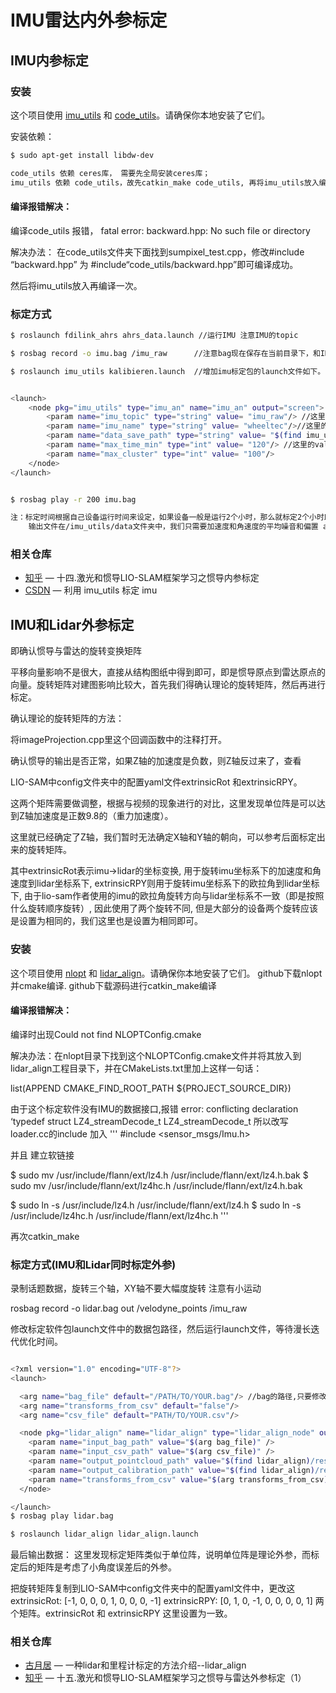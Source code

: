 # IMU雷达内外参标定

## IMU内参标定
### 安装

这个项目使用 [imu_utils](https://github.com/gaowenliang/imu_utils) 和 [code_utils](https://github.com/gaowenliang/code_utils)。请确保你本地安装了它们。

安装依赖：

```sh
$ sudo apt-get install libdw-dev

code_utils 依赖 ceres库， 需要先全局安装ceres库；
imu_utils 依赖 code_utils，故先catkin_make code_utils, 再将imu_utils放入编译。
```
#### 编译报错解决：

编译code_utils 报错， fatal error: backward.hpp: No such file or directory

解决办法： 在code_utils文件夹下面找到sumpixel_test.cpp，修改#include “backward.hpp” 为 #include“code_utils/backward.hpp”即可编译成功。

然后将imu_utils放入再编译一次。


### 标定方式


```sh
$ roslaunch fdilink_ahrs ahrs_data.launch //运行IMU 注意IMU的topic

$ rosbag record -o imu.bag /imu_raw   	 //注意bag现在保存在当前目录下，和IMUtopic为/imu_raw

$ roslaunch imu_utils kalibieren.launch  //增加imu标定包的launch文件如下。 在/imu_utils/launch下创建


<launch>
    <node pkg="imu_utils" type="imu_an" name="imu_an" output="screen">
        <param name="imu_topic" type="string" value= "imu_raw"/> //这里的value是你的imu的topic
        <param name="imu_name" type="string" value= "wheeltec"/>//这里的value是你的imu名字自定义
        <param name="data_save_path" type="string" value= "$(find imu_utils)/data/"/>
        <param name="max_time_min" type="int" value= "120"/> //这里的value值是你录制的imu的数据包的时间长度，这个value值一定要小于你录制的imu数据包
        <param name="max_cluster" type="int" value= "100"/>
    </node>
</launch>


$ rosbag play -r 200 imu.bag 

注：标定时间根据自己设备运行时间来设定，如果设备一般是运行2个小时，那么就标定2个小时即可。
    输出文件在/imu_utils/data文件夹中，我们只需要加速度和角速度的平均噪音和偏置 avg-axis中的gry_n,gry_w,acc_n,acc_w，不需要每个方向的。


```


### 相关仓库

- [知乎](https://zhuanlan.zhihu.com/p/434710744) — 十四.激光和惯导LIO-SLAM框架学习之惯导内参标定
- [CSDN](https://blog.csdn.net/er_dan_love/article/details/124370788) — 利用 imu_utils 标定 imu


## IMU和Lidar外参标定


即确认惯导与雷达的旋转变换矩阵

平移向量影响不是很大，直接从结构图纸中得到即可，即是惯导原点到雷达原点的向量。旋转矩阵对建图影响比较大，首先我们得确认理论的旋转矩阵，然后再进行标定。

确认理论的旋转矩阵的方法：

将imageProjection.cpp里这个回调函数中的注释打开。

确认惯导的输出是否正常，如果Z轴的加速度是负数，则Z轴反过来了，查看

LIO-SAM中config文件夹中的配置yaml文件extrinsicRot 和extrinsicRPY。

这两个矩阵需要做调整，根据与视频的现象进行的对比，这里发现单位阵是可以达到Z轴加速度是正数9.8的（重力加速度）。

这里就已经确定了Z轴，我们暂时无法确定X轴和Y轴的朝向，可以参考后面标定出来的旋转矩阵。

其中extrinsicRot表示imu->lidar的坐标变换, 用于旋转imu坐标系下的加速度和角速度到lidar坐标系下, extrinsicRPY则用于旋转imu坐标系下的欧拉角到lidar坐标下, 由于lio-sam作者使用的imu的欧拉角旋转方向与lidar坐标系不一致（即是按照什么旋转顺序旋转）, 因此使用了两个旋转不同, 但是大部分的设备两个旋转应该是设置为相同的，我们这里也是设置为相同即可。

### 安装

这个项目使用 [nlopt](https://github.com/stevengj/nlopt) 和 [lidar_align](https://github.com/ethz-asl/lidar_align)。请确保你本地安装了它们。
github下载nlopt 并cmake编译.
github下载源码进行catkin_make编译

#### 编译报错解决：

编译时出现Could not find NLOPTConfig.cmake

解决办法：在nlopt目录下找到这个NLOPTConfig.cmake文件并将其放入到lidar_align工程目录下，并在CMakeLists.txt里加上这样一句话：

list(APPEND CMAKE_FIND_ROOT_PATH ${PROJECT_SOURCE_DIR})

由于这个标定软件没有IMU的数据接口,报错 error: conflicting declaration ‘typedef struct LZ4_streamDecode_t LZ4_streamDecode_t
所以改写loader.cc的include 加入
'''
#include <sensor_msgs/Imu.h>

并且 建立软链接

$ sudo mv /usr/include/flann/ext/lz4.h /usr/include/flann/ext/lz4.h.bak
$ sudo mv /usr/include/flann/ext/lz4hc.h /usr/include/flann/ext/lz4.h.bak
 
$ sudo ln -s /usr/include/lz4.h /usr/include/flann/ext/lz4.h
$ sudo ln -s /usr/include/lz4hc.h /usr/include/flann/ext/lz4hc.h
'''

再次catkin_make
### 标定方式(IMU和Lidar同时标定外参)

录制话题数据，旋转三个轴，XY轴不要大幅度旋转 注意有小运动

rosbag record -o lidar.bag out /velodyne_points /imu_raw 

修改标定软件包launch文件中的数据包路径，然后运行launch文件，等待漫长迭代优化时间。

```sh

<?xml version="1.0" encoding="UTF-8"?>
<launch>

  <arg name="bag_file" default="/PATH/TO/YOUR.bag"/> //bag的路径,只要修改这里
  <arg name="transforms_from_csv" default="false"/>
  <arg name="csv_file" default="PATH/TO/YOUR.csv"/> 

  <node pkg="lidar_align" name="lidar_align" type="lidar_align_node" output="screen">
    <param name="input_bag_path" value="$(arg bag_file)" />
    <param name="input_csv_path" value="$(arg csv_file)" />
    <param name="output_pointcloud_path" value="$(find lidar_align)/results/$(anon lidar_points).ply" />
    <param name="output_calibration_path" value="$(find lidar_align)/results/$(anon calibration).txt" />
    <param name="transforms_from_csv" value="$(arg transforms_from_csv)"/>
  </node>

</launch>
$ rosbag play lidar.bag

$ roslaunch lidar_align lidar_align.launch

```

最后输出数据：
这里发现标定矩阵类似于单位阵，说明单位阵是理论外参，而标定后的矩阵是考虑了小角度误差后的外参。

把旋转矩阵复制到LIO-SAM中config文件夹中的配置yaml文件中，更改这  extrinsicRot: [-1, 0, 0, 0, 1, 0, 0, 0, -1]
  extrinsicRPY: [0, 1, 0, -1, 0, 0, 0, 0, 1]
两个矩阵。extrinsicRot 和 extrinsicRPY 这里设置为一致。


### 相关仓库

- [古月居](https://guyuehome.com/35276) — 一种lidar和里程计标定的方法介绍--lidar_align
- [知乎](https://zhuanlan.zhihu.com/p/434718435) — 十五.激光和惯导LIO-SLAM框架学习之惯导与雷达外参标定（1）

